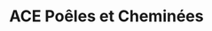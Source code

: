 ---
title: "ACE Poêles et Cheminées"
url: /cesson-sevigne/ace-poeles-et-cheminees/
shop: Kamine & Öfen
---